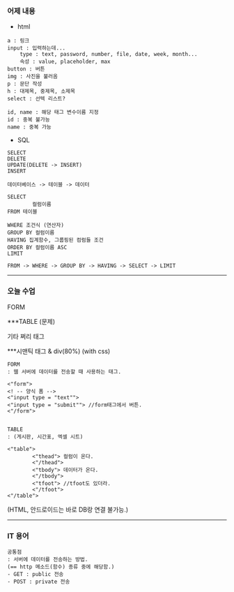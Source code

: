 ### 어제 내용
- html
```
a : 링크  
input : 입력하는데...  
    type : text, password, number, file, date, week, month...  
    속성 : value, placeholder, max  
button : 버튼  
img : 사진을 불러옴  
p : 문단 작성  
h : 대제목, 중제목, 소제목  
select : 선텍 리스트?

id, name : 해당 태그 변수이름 지정  
id : 중복 불가능  
name : 중복 가능
```

- SQL
```
SELECT
DELETE
UPDATE(DELETE -> INSERT)
INSERT

데이터베이스 -> 테이블 -> 데이터

SELECT
        컬럼이름
FROM 테이블

WHERE 조건식 (연산자)
GROUP BY 컬럼이름
HAVING 집계함수, 그룹핑된 컴럼들 조건
ORDER BY 컬럼이름 ASC
LIMIT

FROM -> WHERE -> GROUP BY -> HAVING -> SELECT -> LIMIT
```
---
### 오늘 수업

FORM

***TABLE (문제)

기타 쩌리 태그

***시맨틱 태그 & div(80%) (with css)
```
FORM 
: 웹 서버에 데이터를 전송할 때 사용하는 태그.

<"form"> 
<! -- 양식 폼 -->
<"input type = "text"">
<"input type = "submit""> //form태그에서 버튼.
<"/form">


TABLE 
: (게시판, 시간표, 엑셀 시트)

<"table">
        <"thead"> 컬럼이 온다.
        <"/thead"> 
        <"tbody"> 데이터가 온다.
        <"/tbody">
        <"tfoot"> //tfoot도 있더라.
        <"/tfoot">
<"/table">
```
(HTML, 안드로이드는 바로 DB랑 연결 불가능.)

---
### IT 용어

```
공통점 
: 서버에 데이터를 전송하는 방법.
(== http 메소드(함수) 종류 중에 해당함.)
- GET : public 전송
- POST : private 전송
```